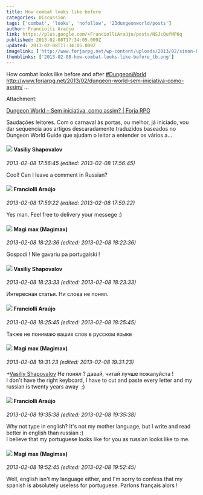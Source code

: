 ```yaml
---
title: How combat looks like before
categories: Discussion
tags: ['combat', 'looks', 'nofollow', '23dungeonworld/posts']
author: Franciolli Araújo
link: https://plus.google.com/+FranciolliAraújo/posts/NSJcQufMP6q
published: 2013-02-08T17:34:05.009Z
updated: 2013-02-08T17:34:05.009Z
imagelink: ['http://www.forjarpg.net/wp-content/uploads/2013/02/simon-bisley-slaine-2000ad-300x195.jpg']
thumblinks: ['2013-02-08-how-combat-looks-like-before_tb.png']
---
```


How combat looks like before and after <a rel="nofollow" class="ot-hashtag" href="https://plus.google.com/s/%23DungeonWorld/posts">#DungeonWorld</a> <a href="http://www.forjarpg.net/2013/02/dungeon-world-sem-iniciativa-como-assim/" class="ot-anchor">http://www.forjarpg.net/2013/02/dungeon-world-sem-iniciativa-como-assim/</a> …


Attachment:

<a href='http://www.forjarpg.net/2013/02/dungeon-world-sem-iniciativa-como-assim/'>Dungeon World – Sem iniciativa, como assim? | Forja RPG</a>


Saudações leitores. Com o carnaval às portas, ou melhor, já iniciado, vou dar sequencia aos artigos descaradamente traduzidos baseados no Dungeon World Guide que ajudam o leitor a entender os vários a...
<div id='comment z12pe3f4kpetex54004cjrs53objhxfyaqw0k'>
  <h4><img src='{{site.baseurl}}//images/avatars/105808699738403752805_photo.jpg'> Vasiliy Shapovalov</h4>
      <p><cite>2013-02-08 17:56:45 (edited: 2013-02-08 17:56:45)</cite></p>
        <p>Cool! Can I leave a comment in Russian?</p>
</div>
        

<div id='comment z12pe3f4kpetex54004cjrs53objhxfyaqw0k'>
  <h4><img src='{{site.baseurl}}//images/avatars/118194302377245959148_photo.jpg'> Franciolli Araújo</h4>
      <p><cite>2013-02-08 17:59:22 (edited: 2013-02-08 17:59:22)</cite></p>
        <p>Yes man. Feel free to delivery your messege :)</p>
</div>
        

<div id='comment z12pe3f4kpetex54004cjrs53objhxfyaqw0k'>
  <h4><img src='{{site.baseurl}}//images/avatars/101186759054914157594_photo.jpg'> Magi max (Magimax)</h4>
      <p><cite>2013-02-08 18:22:36 (edited: 2013-02-08 18:22:36)</cite></p>
        <p>Gospodi ! Nie gavariu pa portugalski !</p>
</div>
        

<div id='comment z12pe3f4kpetex54004cjrs53objhxfyaqw0k'>
  <h4><img src='{{site.baseurl}}//images/avatars/105808699738403752805_photo.jpg'> Vasiliy Shapovalov</h4>
      <p><cite>2013-02-08 18:23:33 (edited: 2013-02-08 18:23:33)</cite></p>
        <p>Интересная статья. Ни слова не понял.</p>
</div>
        

<div id='comment z12pe3f4kpetex54004cjrs53objhxfyaqw0k'>
  <h4><img src='{{site.baseurl}}//images/avatars/118194302377245959148_photo.jpg'> Franciolli Araújo</h4>
      <p><cite>2013-02-08 18:25:45 (edited: 2013-02-08 18:25:45)</cite></p>
        <p>Также не понимаю ваших слов в русском языке</p>
</div>
        

<div id='comment z12pe3f4kpetex54004cjrs53objhxfyaqw0k'>
  <h4><img src='{{site.baseurl}}//images/avatars/101186759054914157594_photo.jpg'> Magi max (Magimax)</h4>
      <p><cite>2013-02-08 19:31:23 (edited: 2013-02-08 19:31:23)</cite></p>
        <p><span class="proflinkWrapper"><span class="proflinkPrefix">+</span><a class="proflink" href="https://plus.google.com/105808699738403752805" oid="105808699738403752805">Vasiliy Shapovalov</a></span> Hе понял ? дaвaй, читай лучше пожалуйстa ! <br />I don&#39;t have the right keyboard, I have to cut and paste every letter and my russian is twenty years away  ;) </p>
</div>
        

<div id='comment z12pe3f4kpetex54004cjrs53objhxfyaqw0k'>
  <h4><img src='{{site.baseurl}}//images/avatars/118194302377245959148_photo.jpg'> Franciolli Araújo</h4>
      <p><cite>2013-02-08 19:35:38 (edited: 2013-02-08 19:35:38)</cite></p>
        <p>Why not type in english? It&#39;s not my mother language, but I write and read better in english than russian :)<br />I believe that my portuguese looks like for you as russian looks like to me.</p>
</div>
        

<div id='comment z12pe3f4kpetex54004cjrs53objhxfyaqw0k'>
  <h4><img src='{{site.baseurl}}//images/avatars/101186759054914157594_photo.jpg'> Magi max (Magimax)</h4>
      <p><cite>2013-02-08 19:52:45 (edited: 2013-02-08 19:52:45)</cite></p>
        <p>Well, english isn&#39;t my language either, and I&#39;m sorry to confess that my spanish is absolutely useless for portuguese. Parlons français alors !</p>
</div>
        